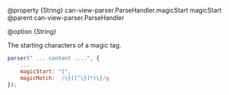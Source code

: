 @property {String} can-view-parser.ParseHandler.magicStart magicStart
@parent can-view-parser.ParseHandler

@option {String}

The starting characters of a magic tag.

```js
parser(" ... content ....", {
	...
	magicStart: "{",
	magicMatch:  /\{([^\}]*)\}/g
});
```
